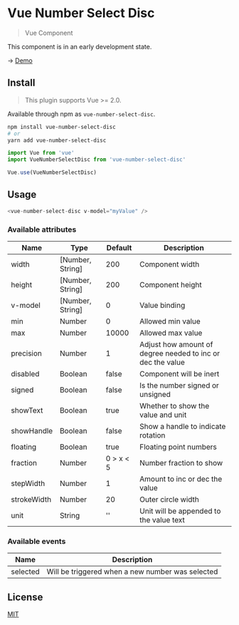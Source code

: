 # Vue Number Select Disc

> Vue Component

This component is in an early development state.  

-> [Demo](https://iobites.github.io/vue-number-select-disc/)

## Install

> This plugin supports Vue >= 2.0.

Available through npm as `vue-number-select-disc`.

```bash
npm install vue-number-select-disc
# or
yarn add vue-number-select-disc
```

```Javascript
import Vue from 'vue'
import VueNumberSelectDisc from 'vue-number-select-disc'

Vue.use(VueNumberSelectDisc)
```
## Usage

```Javascript
<vue-number-select-disc v-model="myValue" />
```                          

### Available attributes
| Name | Type | Default | Description |
| --- | --- | --- | --- |
| width | [Number, String] | 200 | Component width |
| height | [Number, String] | 200 |  Component height |
| v-model | [Number, String] | 0 | Value binding |
| min | Number | 0 | Allowed min value |
| max | Number | 10000 | Allowed max value |
| precision | Number | 1 | Adjust how amount of degree needed to inc or dec the value |
| disabled | Boolean | false | Component will be inert |
| signed | Boolean | false | Is the number signed or unsigned |
| showText | Boolean | true | Whether to show the value and unit |
| showHandle | Boolean | false | Show a handle to indicate rotation |
| floating | Boolean | true | Floating point numbers |
| fraction | Number | 0 > x < 5 | Number fraction to show |
| stepWidth | Number | 1 | Amount to inc or dec the value |
| strokeWidth | Number | 20 | Outer circle width |
| unit | String | '' | Unit will be appended to the value text |



### Available events

| Name | Description |
| --- | --- |
| selected | Will be triggered when a new number was selected |


## License

[MIT](http://opensource.org/licenses/MIT)